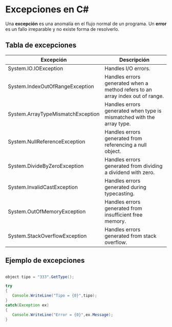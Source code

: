 # Excepciones en C#

Una **excepción** es una anomalía en el flujo normal de un programa. Un **error** es un fallo irreparable y no existe forma de resolverlo.



## Tabla de excepciones

|Excepción|Descripción|
|---|---|
|System.IO.IOException|Handles I/O errors.|
|System.IndexOutOfRangeException|Handles errors generated when a method refers to an array index out of range.|
|System.ArrayTypeMismatchException|Handles errors generated when type is mismatched with the array type.|
|System.NullReferenceException|Handles errors generated from referencing a null object.|
|System.DivideByZeroException|Handles errors generated from dividing a dividend with zero.|
|System.InvalidCastException|Handles errors generated during typecasting.|
|System.OutOfMemoryException|Handles errors generated from insufficient free memory.|
|System.StackOverflowException|Handles errors generated from stack overflow.|



## Ejemplo de excepciones



```java

object tipo = "333".GetType();

try
{
   Console.WriteLine("Tipo = {0}",tipo);
}
catch(Exception ex)
{
   Console.WriteLine("Error = {0}",ex.Message);
}

```